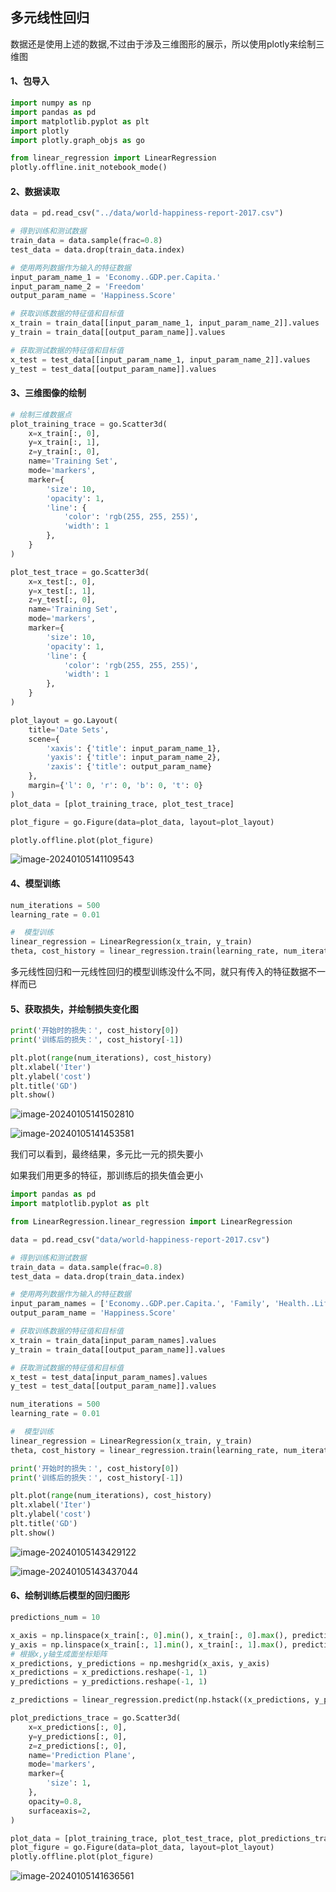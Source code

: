 ## 多元线性回归

数据还是使用上述的数据,不过由于涉及三维图形的展示，所以使用plotly来绘制三维图

#### 1、包导入

```python
import numpy as np
import pandas as pd
import matplotlib.pyplot as plt
import plotly
import plotly.graph_objs as go

from linear_regression import LinearRegression
plotly.offline.init_notebook_mode()
```

#### 2、数据读取

```python
data = pd.read_csv("../data/world-happiness-report-2017.csv")

# 得到训练和测试数据
train_data = data.sample(frac=0.8)
test_data = data.drop(train_data.index)

# 使用两列数据作为输入的特征数据
input_param_name_1 = 'Economy..GDP.per.Capita.'
input_param_name_2 = 'Freedom'
output_param_name = 'Happiness.Score'

# 获取训练数据的特征值和目标值
x_train = train_data[[input_param_name_1, input_param_name_2]].values
y_train = train_data[[output_param_name]].values

# 获取测试数据的特征值和目标值
x_test = test_data[[input_param_name_1, input_param_name_2]].values
y_test = test_data[[output_param_name]].values
```

#### 3、三维图像的绘制

```python
# 绘制三维数据点
plot_training_trace = go.Scatter3d(
    x=x_train[:, 0],
    y=x_train[:, 1],
    z=y_train[:, 0],
    name='Training Set',
    mode='markers',
    marker={
        'size': 10,
        'opacity': 1,
        'line': {
            'color': 'rgb(255, 255, 255)',
            'width': 1
        },
    }
)

plot_test_trace = go.Scatter3d(
    x=x_test[:, 0],
    y=x_test[:, 1],
    z=y_test[:, 0],
    name='Training Set',
    mode='markers',
    marker={
        'size': 10,
        'opacity': 1,
        'line': {
            'color': 'rgb(255, 255, 255)',
            'width': 1
        },
    }
)

plot_layout = go.Layout(
    title='Date Sets',
    scene={
        'xaxis': {'title': input_param_name_1},
        'yaxis': {'title': input_param_name_2},
        'zaxis': {'title': output_param_name}
    },
    margin={'l': 0, 'r': 0, 'b': 0, 't': 0}
)
plot_data = [plot_training_trace, plot_test_trace]

plot_figure = go.Figure(data=plot_data, layout=plot_layout)

plotly.offline.plot(plot_figure)
```

![image-20240105141109543](https://img2023.cnblogs.com/blog/2213660/202401/2213660-20240105141111110-1122514843.png)

#### 4、模型训练

```python
num_iterations = 500
learning_rate = 0.01

#  模型训练
linear_regression = LinearRegression(x_train, y_train)
theta, cost_history = linear_regression.train(learning_rate, num_iterations)
```

多元线性回归和一元线性回归的模型训练没什么不同，就只有传入的特征数据不一样而已

#### 5、获取损失，并绘制损失变化图

```python
print('开始时的损失：', cost_history[0])
print('训练后的损失：', cost_history[-1])

plt.plot(range(num_iterations), cost_history)
plt.xlabel('Iter')
plt.ylabel('cost')
plt.title('GD')
plt.show()
```

![image-20240105141502810](https://img2023.cnblogs.com/blog/2213660/202401/2213660-20240105141504014-1097741628.png)

![image-20240105141453581](https://img2023.cnblogs.com/blog/2213660/202401/2213660-20240105141454778-741608227.png)

我们可以看到，最终结果，多元比一元的损失要小

如果我们用更多的特征，那训练后的损失值会更小

```python
import pandas as pd
import matplotlib.pyplot as plt

from LinearRegression.linear_regression import LinearRegression

data = pd.read_csv("data/world-happiness-report-2017.csv")

# 得到训练和测试数据
train_data = data.sample(frac=0.8)
test_data = data.drop(train_data.index)

# 使用两列数据作为输入的特征数据
input_param_names = ['Economy..GDP.per.Capita.', 'Family', 'Health..Life.Expectancy.', 'Freedom', 'Generosity', 'Trust..Government.Corruption.', 'Dystopia.Residual']
output_param_name = 'Happiness.Score'

# 获取训练数据的特征值和目标值
x_train = train_data[input_param_names].values
y_train = train_data[[output_param_name]].values

# 获取测试数据的特征值和目标值
x_test = test_data[input_param_names].values
y_test = test_data[[output_param_name]].values

num_iterations = 500
learning_rate = 0.01

#  模型训练
linear_regression = LinearRegression(x_train, y_train)
theta, cost_history = linear_regression.train(learning_rate, num_iterations)

print('开始时的损失：', cost_history[0])
print('训练后的损失：', cost_history[-1])

plt.plot(range(num_iterations), cost_history)
plt.xlabel('Iter')
plt.ylabel('cost')
plt.title('GD')
plt.show()
```

![image-20240105143429122](https://img2023.cnblogs.com/blog/2213660/202401/2213660-20240105143430372-1404863861.png)

![image-20240105143437044](https://img2023.cnblogs.com/blog/2213660/202401/2213660-20240105143438278-1564683874.png)

#### 6、绘制训练后模型的回归图形

```python
predictions_num = 10

x_axis = np.linspace(x_train[:, 0].min(), x_train[:, 0].max(), predictions_num)
y_axis = np.linspace(x_train[:, 1].min(), x_train[:, 1].max(), predictions_num)
# 根据x,y轴生成面坐标矩阵
x_predictions, y_predictions = np.meshgrid(x_axis, y_axis)
x_predictions = x_predictions.reshape(-1, 1)
y_predictions = y_predictions.reshape(-1, 1)

z_predictions = linear_regression.predict(np.hstack((x_predictions, y_predictions)))

plot_predictions_trace = go.Scatter3d(
    x=x_predictions[:, 0],
    y=y_predictions[:, 0],
    z=z_predictions[:, 0],
    name='Prediction Plane',
    mode='markers',
    marker={
        'size': 1,
    },
    opacity=0.8,
    surfaceaxis=2,
)

plot_data = [plot_training_trace, plot_test_trace, plot_predictions_trace]
plot_figure = go.Figure(data=plot_data, layout=plot_layout)
plotly.offline.plot(plot_figure)
```

![image-20240105141636561](https://img2023.cnblogs.com/blog/2213660/202401/2213660-20240105141637955-442131268.png)
